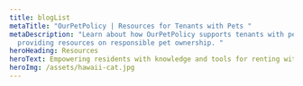 ```yaml
---
title: blogList
metaTitle: "OurPetPolicy | Resources for Tenants with Pets "
metaDescription: "Learn about how OurPetPolicy supports tenants with pets by
  providing resources on responsible pet ownership. "
heroHeading: Resources
heroText: Empowering residents with knowledge and tools for renting with pets
heroImg: /assets/hawaii-cat.jpg
---
```


